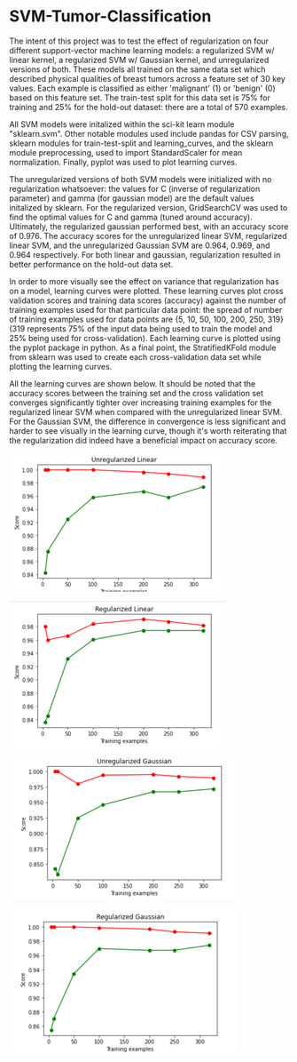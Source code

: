 # SVM-Tumor-Classification

The intent of this project was to test the effect of regularization on four different support-vector machine learning models: a regularized SVM w/ linear kernel, a
regularized SVM w/ Gaussian kernel, and unregularized versions of both. These models all trained on the same data set which described physical qualities of breast
tumors across a feature set of 30 key values. Each example is classified as either 'malignant' (1) or 'benign' (0) based on this feature set. The train-test split for
this data set is 75% for training and 25% for the hold-out dataset: there are a total of 570 examples. 


All SVM models were initalized within the sci-kit learn module "sklearn.svm". Other notable modules used include pandas for CSV parsing, sklearn modules for train-test-split
and learning_curves, and the sklearn module preprocessing, used to import StandardScaler for mean normalization. Finally, pyplot was used to plot learning curves.


The unregularized versions of both SVM models were initialized with no regularization whatsoever: the values for C (inverse of regularization parameter) and gamma (for 
gaussian model) are the default values initalized by sklearn. For the regularized version, GridSearchCV was used to find the optimal values for C and gamma (tuned around 
accuracy). Ultimately, the regularized gaussian performed best, with an accuracy score of 0.976. The accuracy scores for the unregularized linear SVM, regularized linear SVM,
and the unregularized Gaussian SVM are 0.964, 0.969, and 0.964 respectively. For both linear and gaussian, regularization resulted in better performance on the hold-out
data set.


In order to more visually see the effect on variance that regularization has on a model, learning curves were plotted. These learning curves plot cross validation scores and
training data scores (accuracy) against the number of training examples used for that particular data point: the spread of number of training examples used for data points are
{5, 10, 50, 100, 200, 250, 319} (319 represents 75% of the input data being used to train the model and 25% being used for cross-validation). 
Each learning curve is plotted using the pyplot package in python. As a final point, the StratifiedKFold module from sklearn was used to create each cross-validation data set while
plotting the learning curves. 


All the learning curves are shown below. It should be noted that the accuracy scores between the training set
and the cross validation set converges significantly tighter over increasing training examples for the regularized linear SVM when compared with the unregularized linear SVM.
For the Gaussian SVM, the difference in convergence is less significant and harder to see visually in the learning curve, though it's worth reiterating that the regularization
did indeed have a beneficial impact on accuracy score.



![Alt text](https://github.com/rshbabdulvahid/SVM-Tumor-Classification/blob/master/Unregularized_Lin.PNG)

![Alt text](https://github.com/rshbabdulvahid/SVM-Tumor-Classification/blob/master/Regularized_Lin.PNG)

![Alt text](https://github.com/rshbabdulvahid/SVM-Tumor-Classification/blob/master/Unregularized_Gauss.PNG)

![Alt text](https://github.com/rshbabdulvahid/SVM-Tumor-Classification/blob/master/Regularized_Gauss.PNG)
